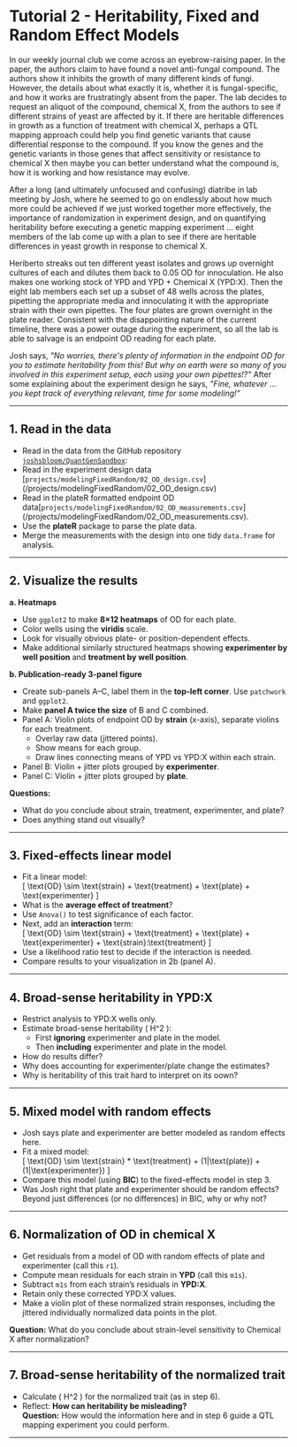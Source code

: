 # Tutorial 2 - Heritability, Fixed and Random Effect Models

In our weekly journal club we come across an eyebrow-raising paper. In the paper, the authors claim to have found a novel anti-fungal compound. The authors show it inhibits the growth of many different kinds of fungi. However, the details about what exactly it is, whether it is fungal-specific, and how it works are frustratingly absent from the paper. The lab decides to request an aliquot of the compound, chemical X, from the authors to see if different strains of yeast are affected by it. If there are heritable differences in growth as a function of treatment with chemical X, perhaps a QTL mapping approach could help you find genetic variants that cause differential response to the compound. If you know the genes and the genetic variants in those genes that affect sensitivity or resistance to chemical X then maybe you can better understand what the compound is, how it is working and how resistance may evolve.

After a long (and ultimately unfocused and confusing) diatribe in lab meeting by Josh, where he seemed to go on endlessly about how much more could be achieved if we just worked together more effectively, the importance of randomization in experiment design, and on quantifying heritability before executing a genetic mapping experiment ... eight members of the lab come up with a plan to see if there are heritable differences in yeast growth in response to chemical X.  

Heriberto streaks out ten different yeast isolates and grows up overnight cultures of each and dilutes them back to 0.05 OD for innoculation. He also makes one working stock of YPD and YPD + Chemical X (YPD:X). Then the eight lab members each set up a subset of 48 wells across the plates, pipetting the appropriate media and innoculating it with the appropriate strain with their own pipettes. The four plates are grown overnight in the plate reader. Consistent with the disappointing nature of the current timeline, there was a power outage during the experiment, so all the lab is able to salvage is an endpoint OD reading for each plate.  

Josh says, *"No worries, there's plenty of information in the endpoint OD for you to estimate heritability from this! But why on earth were so many of you involved in this experiment setup, each using your own pipettes!?"* After some explaining about the experiment design he says, *"Fine, whatever ... you kept track of everything relevant, time for some modeling!"*

---

## 1. Read in the data
- Read in the data from the GitHub repository [`joshsbloom/QuantGenSandbox`](https://github.com/joshsbloom/QuantGenSandbox):
- Read in the experiment design data [`projects/modelingFixedRandom/02_OD_design.csv`] (/projects/modelingFixedRandom/02_OD_design.csv)
- Read in the plateR formatted endpoint OD data[`projects/modelingFixedRandom/02_OD_measurements.csv`] (/projects/modelingFixedRandom/02_OD_measurements.csv).
- Use the **plateR** package to parse the plate data.
- Merge the measurements with the design into one tidy `data.frame` for analysis.

---

## 2. Visualize the results

**a. Heatmaps**
- Use `ggplot2` to make **8×12 heatmaps** of OD for each plate.  
- Color wells using the **viridis** scale.  
- Look for visually obvious plate- or position-dependent effects.  
- Make additional similarly structured heatmaps showing **experimenter by well position** and **treatment by well position**.

**b. Publication-ready 3-panel figure**
- Create sub-panels A–C, label them in the **top-left corner**. Use `patchwork` and `ggplot2`.
- Make **panel A twice the size** of B and C combined.
- Panel A: Violin plots of endpoint OD by **strain** (x-axis), separate violins for each treatment.  
  - Overlay raw data (jittered points).  
  - Show means for each group.  
  - Draw lines connecting means of YPD vs YPD:X within each strain.
- Panel B: Violin + jitter plots grouped by **experimenter**.  
- Panel C: Violin + jitter plots grouped by **plate**.  

**Questions:**  
- What do you conclude about strain, treatment, experimenter, and plate?  
- Does anything stand out visually?

---

## 3. Fixed-effects linear model

- Fit a linear model:  
  \[
  \text{OD} \sim \text{strain} + \text{treatment} + \text{plate} + \text{experimenter}
  \]
- What is the **average effect of treatment**?  
- Use `Anova()` to test significance of each factor.  
- Next, add an **interaction** term:  
  \[
  \text{OD} \sim \text{strain} + \text{treatment} + \text{plate} + \text{experimenter} + \text{strain}:\text{treatment}
  \]
- Use a likelihood ratio test to decide if the interaction is needed.
- Compare results to your visualization in 2b (panel A).

---

## 4. Broad-sense heritability in YPD:X

- Restrict analysis to YPD:X wells only.
- Estimate broad-sense heritability \( H^2 \):  
  - First **ignoring** experimenter and plate in the model.  
  - Then **including** experimenter and plate in the model.  
- How do results differ?  
- Why does accounting for experimenter/plate change the estimates?  
- Why is heritability of this trait hard to interpret on its oown?

---

## 5. Mixed model with random effects
- Josh says plate and experimenter are better modeled as random effects here.
- Fit a mixed model:  
  \[
  \text{OD} \sim \text{strain} * \text{treatment} + (1|\text{plate}) + (1|\text{experimenter})
  \]
- Compare this model (using **BIC**) to the fixed-effects model in step 3.  
- Was Josh right that plate and experimenter should be random effects? Beyond just differences (or no differences) in BIC, why or why not?

---

## 6. Normalization of OD in chemical X

- Get residuals from a model of OD with random effects of plate and experimenter (call this `r1`).  
- Compute mean residuals for each strain in **YPD** (call this `m1s`).  
- Subtract `m1s` from each strain’s residuals in **YPD:X**.  
- Retain only these corrected YPD:X values.  
- Make a violin plot of these normalized strain responses, including the jittered individually normalized data points in the plot.  

**Question:** What do you conclude about strain-level sensitivity to Chemical X after normalization?

---

## 7. Broad-sense heritability of the normalized trait

- Calculate \( H^2 \) for the normalized trait (as in step 6).  
- Reflect: **How can heritability be misleading?**  
**Question:** How would the information here and in step 6 guide a QTL mapping experiment you could perform.

---

